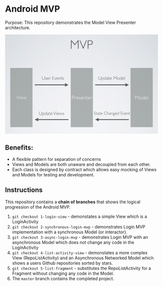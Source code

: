 # Android MVP

Purpose: This repository demonstrates the Model View Presenter architecture.

![](/mvp.png)

## Benefits:

* A flexible pattern for separation of concerns 
* Views and Models are both unaware and decoupled from each other.
* Each class is designed by contract which allows easy mocking of Views and Models for testing and development. 

## Instructions

This repository contains a **chain of branches** that shows the logical progression of the Android MVP. 

1. ``git checkout 1-login-view`` - demonstates a simple View which is a LoginActivity
1. ``git checkout 2-synchronous-login-mvp`` - demonstrates Login MVP implementation with a synchronous Model (or interactor).
1. ``git checkout 3-async-login-mvp`` - demonstrates Login MVP with an asynchronous Model which does not change any code in the LoginActivity
1. ``git checkout 4-list-activity-view`` - demonstates a more complex View (RepoListActivity) and an Asynchronous Networked Model which shows a users Github repositories sorted by stars.
1. ``git checkout 5-list-fragment`` - substitutes the RepoListActivity for a Fragment without changing any code in the Model. 
1. The ``master`` branch contains the completed project. 

